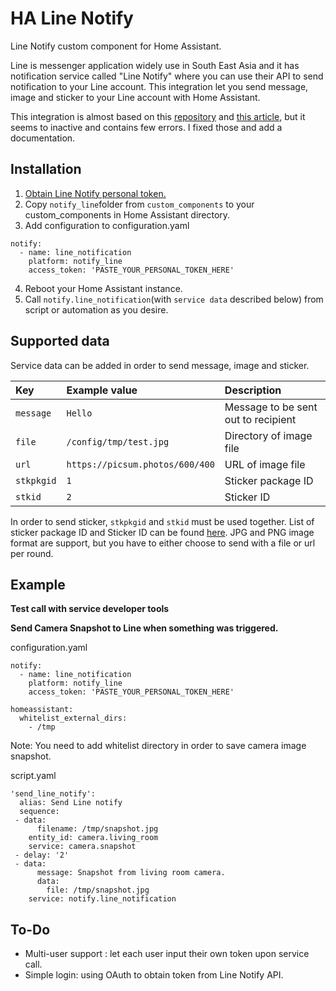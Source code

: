 # HA Line Notify
Line Notify custom component for Home Assistant.

Line is messenger application widely use in South East Asia and it has notification service called "Line Notify" where you can use their API to send notification to your Line account. This integration let you send message, image and sticker to your Line account with Home Assistant.

This integration is almost based on this [repository](https://github.com/yun-s-oh/Homeassistant/tree/master/custom_components/notify_line) and [this article](https://community.home-assistant.io/t/line-notify-api-integration/56328), but it seems to inactive and contains few errors. I fixed those and add a documentation.

## Installation
 1. [Obtain Line Notify personal token.](https://notify-bot.line.me/en/)
 2. Copy `notify_line`folder from `custom_components` to your custom_components in Home Assistant directory.
 3.  Add configuration to configuration.yaml
```
notify:
  - name: line_notification
    platform: notify_line
    access_token: 'PASTE_YOUR_PERSONAL_TOKEN_HERE'
 ```
4. Reboot your Home Assistant instance.
5. Call `notify.line_notification`(with `service data` described below) from script or automation as you desire.

## Supported data
Service data can be added in order to send message, image and sticker.

| Key          | Example value           | Description  |
| :------------- |:------------------|:----------|
| `message `      | `Hello` | Message to be sent out to recipient|
| `file`     | `/config/tmp/test.jpg`      |   Directory of image file |
| `url`     | `https://picsum.photos/600/400`      |   URL of image file |
| `stkpkgid`|`1`              | Sticker package ID|
|`stkid`  |`2`           | Sticker ID    |
In order to send sticker, `stkpkgid` and `stkid` must be used together. List of sticker package ID and Sticker ID can be found [here](https://devdocs.line.me/files/sticker_list.pdf).
JPG and PNG image format are support, but you have to either choose to send with a file or url per round. 


## Example
**Test call with service developer tools**


**Send Camera Snapshot to Line when something was triggered.**

configuration.yaml
```
notify:
  - name: line_notification
    platform: notify_line
    access_token: 'PASTE_YOUR_PERSONAL_TOKEN_HERE'
    
homeassistant:
  whitelist_external_dirs:
    - /tmp
 ```
Note: You need to add whitelist directory in order to save camera image snapshot.


script.yaml
```
'send_line_notify':
  alias: Send Line notify
  sequence:
 - data:
      filename: /tmp/snapshot.jpg
    entity_id: camera.living_room
    service: camera.snapshot
 - delay: '2'
 - data:
      message: Snapshot from living room camera.
      data:
        file: /tmp/snapshot.jpg
    service: notify.line_notification
```
## To-Do
 - Multi-user support : let each user input their own token upon service call.
 - Simple login: using OAuth to obtain token from Line Notify API.
